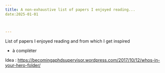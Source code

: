 ```yaml
---
title: A non-exhaustive list of papers I enjoyed reading...
date:2025-01-01



---
```


List of papers I enjoyed reading and from which I get inspired
- à compléter

Idea : https://becomingaphdsupervisor.wordpress.com/2017/10/12/whos-in-your-hero-folder/
